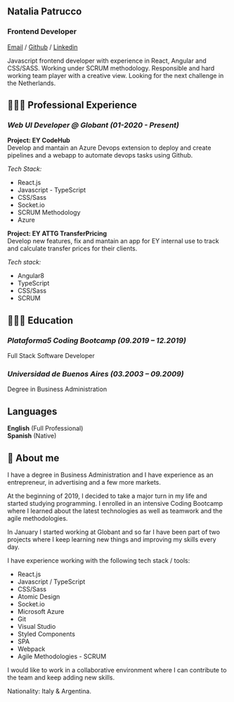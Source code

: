 ## Natalia Patrucco

### Frontend Developer

[Email](mailto:patrucconatalia@gmail.com) / [Github](https://www.github.com/nataliapatrucco) / [Linkedin](https://www.linkedin.com/in/nataliapatrucco)

Javascript frontend developer with experience in React, Angular and CSS/SASS.
Working under SCRUM methodology.
Responsible and hard working team player with a creative view.
Looking for the next challenge in the Netherlands.

## 👩🏼‍💻 Professional Experience

### _Web UI Developer @ Globant_ _(01-2020 - Present)_

**Project: EY CodeHub**\
Develop and mantain an Azure Devops extension to deploy and create pipelines and a webapp to automate devops tasks using Github.

_Tech Stack:_

- React.js
- Javascript - TypeScript
- CSS/Sass
- Socket.io
- SCRUM Methodology
- Azure

**Project: EY ATTG TransferPricing**\
Develop new features, fix and mantain an app for EY internal use to track and calculate transfer prices for their clients.

_Tech stack:_

- Angular8
- TypeScript
- CSS/Sass
- SCRUM

## 👩🏼‍🎓 Education

### _Plataforma5 Coding Bootcamp (09.2019 – 12.2019)_

Full Stack Software Developer

### _Universidad de Buenos Aires (03.2003 – 09.2009)_

Degree in Business Administration

## Languages

**English** (Full Professional)\
**Spanish** (Native)

## 📌 About me

I have a degree in Business Administration and I have experience as an entrepreneur, in advertising and a few more markets.

At the beginning of 2019, I decided to take a major turn in my life and started studying programming. I enrolled in an intensive Coding Bootcamp where I learned about the latest technologies as well as teamwork and the agile methodologies.

In January I started working at Globant and so far I have been part of two projects where I keep learning new things and improving my skills every day.

I have experience working with the following tech stack / tools:

- React.js
- Javascript / TypeScript
- CSS/Sass
- Atomic Design
- Socket.io
- Microsoft Azure
- Git
- Visual Studio
- Styled Components
- SPA
- Webpack
- Agile Methodologies - SCRUM

I would like to work in a collaborative environment where I can contribute to the team and keep adding new skills.

Nationality: Italy & Argentina.
